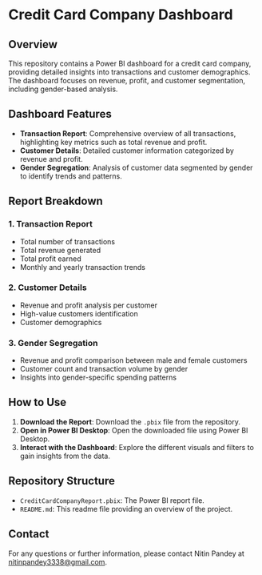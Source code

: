 # Credit Card Company Dashboard

## Overview
This repository contains a Power BI dashboard for a credit card company, providing detailed insights into transactions and customer demographics. The dashboard focuses on revenue, profit, and customer segmentation, including gender-based analysis.

## Dashboard Features
- **Transaction Report**: Comprehensive overview of all transactions, highlighting key metrics such as total revenue and profit.
- **Customer Details**: Detailed customer information categorized by revenue and profit.
- **Gender Segregation**: Analysis of customer data segmented by gender to identify trends and patterns.

## Report Breakdown
### 1. Transaction Report
- Total number of transactions
- Total revenue generated
- Total profit earned
- Monthly and yearly transaction trends

### 2. Customer Details
- Revenue and profit analysis per customer
- High-value customers identification
- Customer demographics

### 3. Gender Segregation
- Revenue and profit comparison between male and female customers
- Customer count and transaction volume by gender
- Insights into gender-specific spending patterns

## How to Use
1. **Download the Report**: Download the `.pbix` file from the repository.
2. **Open in Power BI Desktop**: Open the downloaded file using Power BI Desktop.
3. **Interact with the Dashboard**: Explore the different visuals and filters to gain insights from the data.

## Repository Structure
- `CreditCardCompanyReport.pbix`: The Power BI report file.
- `README.md`: This readme file providing an overview of the project.

## Contact
For any questions or further information, please contact Nitin Pandey at nitinpandey3338@gmail.com.

